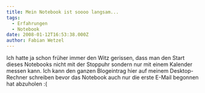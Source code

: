 ```yaml
---
title: Mein Notebook ist soooo langsam...
tags:
  - Erfahrungen
  - Notebook
date: 2008-01-12T16:53:38.000Z
author: Fabian Wetzel
---
```


Ich hatte ja schon früher immer den Witz gerissen, dass man den Start dieses Notebooks nicht mit der Stoppuhr sondern nur mit einem Kalender messen kann. Ich kann den ganzen Blogeintrag hier auf meinem Desktop-Rechner schreiben bevor das Notebook auch nur die erste E-Mail begonnen hat abzuholen :(


